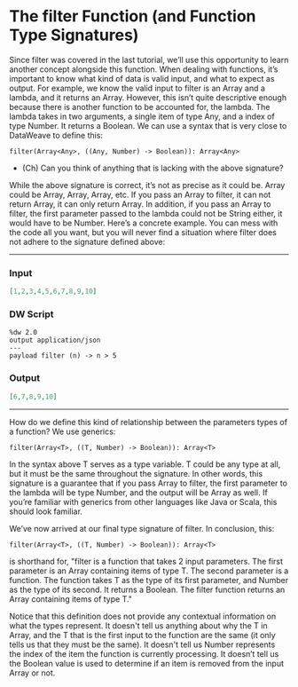 # The filter Function (and Function Type Signatures)

Since filter was covered in the last tutorial, we’ll use this opportunity to learn another concept alongside this function. When dealing with functions, it’s important to know what kind of data is valid input, and what to expect as output. For example, we know the valid input to filter is an Array and a lambda, and it returns an Array. However, this isn’t quite descriptive enough because there is another function to be accounted for, the lambda. The lambda takes in two arguments, a single item of type Any, and a index of type Number. It returns a Boolean. We can use a syntax that is very close to DataWeave to define this:

```
filter(Array<Any>, ((Any, Number) -> Boolean)): Array<Any>
```

* (Ch) Can you think of anything that is lacking with the above signature? 

While the above signature is correct, it’s not as precise as it could be. Array<Any> could be Array<Number>, Array<String>, Array<Object>, etc. If you pass an Array<Number> to filter, it can not return Array<String>, it can only return Array<Number>. In addition, if you pass an Array<Number> to filter, the first parameter passed to the lambda could not be String either, it would have to be Number. Here’s a concrete example. You can mess with the code all you want, but you will never find a situation where filter does not adhere to the signature defined above:

---
### Input
```json
[1,2,3,4,5,6,7,8,9,10]
```

### DW Script
```dw
%dw 2.0
output application/json
---
payload filter (n) -> n > 5
```

### Output
```json
[6,7,8,9,10]
```
---

How do we define this kind of relationship between the parameters types of a function? We use generics:

```
filter(Array<T>, ((T, Number) -> Boolean)): Array<T>
```

In the syntax above T serves as a type variable. T could be any type at all, but it must be the same throughout the signature. In other words, this signature is a guarantee that if you pass Array<Number> to filter, the first parameter to the lambda will be type Number, and the output will be Array<Number> as well. If you’re familiar with generics from other languages like Java or Scala, this should look familiar.

We’ve now arrived at our final type signature of filter. In conclusion, this:

```
filter(Array<T>, ((T, Number) -> Boolean)): Array<T>
```

is shorthand for, "filter is a function that takes 2 input parameters. The first parameter is an Array containing items of type T. The second parameter is a function. The function takes T as the type of its first parameter, and Number as the type of its second. It returns a Boolean. The filter function returns an Array containing items of type T."

Notice that this definition does not provide any contextual information on what the types represent. It doesn't tell us anything about why the T in Array<T>, and the T that is the first input to the function are the same (it only tells us that they must be the same). It doesn't tell us Number represents the index of the item the function is currently processing. It doesn’t tell us the Boolean value is used to determine if an item is removed from the input Array or not. 
